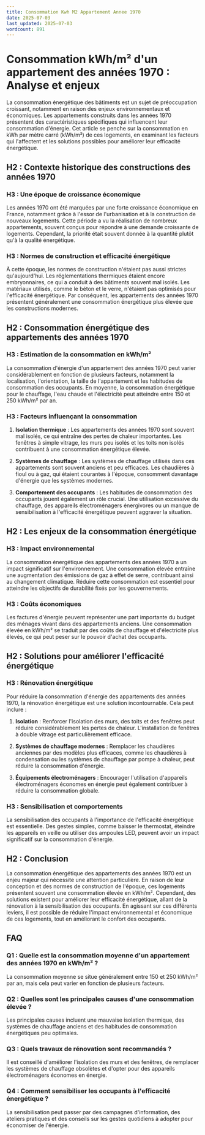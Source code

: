 ```yaml
---
title: Consommation Kwh M2 Appartement Annee 1970
date: 2025-07-03
last_updated: 2025-07-03
wordcount: 891
---
```


# Consommation kWh/m² d'un appartement des années 1970 : Analyse et enjeux

La consommation énergétique des bâtiments est un sujet de préoccupation croissant, notamment en raison des enjeux environnementaux et économiques. Les appartements construits dans les années 1970 présentent des caractéristiques spécifiques qui influencent leur consommation d'énergie. Cet article se penche sur la consommation en kWh par mètre carré (kWh/m²) de ces logements, en examinant les facteurs qui l'affectent et les solutions possibles pour améliorer leur efficacité énergétique.

## H2 : Contexte historique des constructions des années 1970

### H3 : Une époque de croissance économique

Les années 1970 ont été marquées par une forte croissance économique en France, notamment grâce à l'essor de l'urbanisation et à la construction de nouveaux logements. Cette période a vu la réalisation de nombreux appartements, souvent conçus pour répondre à une demande croissante de logements. Cependant, la priorité était souvent donnée à la quantité plutôt qu'à la qualité énergétique.

### H3 : Normes de construction et efficacité énergétique

À cette époque, les normes de construction n'étaient pas aussi strictes qu'aujourd'hui. Les réglementations thermiques étaient encore embryonnaires, ce qui a conduit à des bâtiments souvent mal isolés. Les matériaux utilisés, comme le béton et le verre, n'étaient pas optimisés pour l'efficacité énergétique. Par conséquent, les appartements des années 1970 présentent généralement une consommation énergétique plus élevée que les constructions modernes.

## H2 : Consommation énergétique des appartements des années 1970

### H3 : Estimation de la consommation en kWh/m²

La consommation d'énergie d'un appartement des années 1970 peut varier considérablement en fonction de plusieurs facteurs, notamment la localisation, l'orientation, la taille de l'appartement et les habitudes de consommation des occupants. En moyenne, la consommation énergétique pour le chauffage, l'eau chaude et l'électricité peut atteindre entre 150 et 250 kWh/m² par an. 

### H3 : Facteurs influençant la consommation

1. **Isolation thermique** : Les appartements des années 1970 sont souvent mal isolés, ce qui entraîne des pertes de chaleur importantes. Les fenêtres à simple vitrage, les murs peu isolés et les toits non isolés contribuent à une consommation énergétique élevée.

2. **Systèmes de chauffage** : Les systèmes de chauffage utilisés dans ces appartements sont souvent anciens et peu efficaces. Les chaudières à fioul ou à gaz, qui étaient courantes à l'époque, consomment davantage d'énergie que les systèmes modernes.

3. **Comportement des occupants** : Les habitudes de consommation des occupants jouent également un rôle crucial. Une utilisation excessive du chauffage, des appareils électroménagers énergivores ou un manque de sensibilisation à l'efficacité énergétique peuvent aggraver la situation.

## H2 : Les enjeux de la consommation énergétique

### H3 : Impact environnemental

La consommation énergétique des appartements des années 1970 a un impact significatif sur l'environnement. Une consommation élevée entraîne une augmentation des émissions de gaz à effet de serre, contribuant ainsi au changement climatique. Réduire cette consommation est essentiel pour atteindre les objectifs de durabilité fixés par les gouvernements.

### H3 : Coûts économiques

Les factures d'énergie peuvent représenter une part importante du budget des ménages vivant dans des appartements anciens. Une consommation élevée en kWh/m² se traduit par des coûts de chauffage et d'électricité plus élevés, ce qui peut peser sur le pouvoir d'achat des occupants. 

## H2 : Solutions pour améliorer l'efficacité énergétique

### H3 : Rénovation énergétique

Pour réduire la consommation d'énergie des appartements des années 1970, la rénovation énergétique est une solution incontournable. Cela peut inclure :

1. **Isolation** : Renforcer l'isolation des murs, des toits et des fenêtres peut réduire considérablement les pertes de chaleur. L'installation de fenêtres à double vitrage est particulièrement efficace.

2. **Systèmes de chauffage modernes** : Remplacer les chaudières anciennes par des modèles plus efficaces, comme les chaudières à condensation ou les systèmes de chauffage par pompe à chaleur, peut réduire la consommation d'énergie.

3. **Équipements électroménagers** : Encourager l'utilisation d'appareils électroménagers économes en énergie peut également contribuer à réduire la consommation globale.

### H3 : Sensibilisation et comportements

La sensibilisation des occupants à l'importance de l'efficacité énergétique est essentielle. Des gestes simples, comme baisser le thermostat, éteindre les appareils en veille ou utiliser des ampoules LED, peuvent avoir un impact significatif sur la consommation d'énergie.

## H2 : Conclusion

La consommation énergétique des appartements des années 1970 est un enjeu majeur qui nécessite une attention particulière. En raison de leur conception et des normes de construction de l'époque, ces logements présentent souvent une consommation élevée en kWh/m². Cependant, des solutions existent pour améliorer leur efficacité énergétique, allant de la rénovation à la sensibilisation des occupants. En agissant sur ces différents leviers, il est possible de réduire l'impact environnemental et économique de ces logements, tout en améliorant le confort des occupants.

## FAQ

### Q1 : Quelle est la consommation moyenne d'un appartement des années 1970 en kWh/m² ?

La consommation moyenne se situe généralement entre 150 et 250 kWh/m² par an, mais cela peut varier en fonction de plusieurs facteurs.

### Q2 : Quelles sont les principales causes d'une consommation élevée ?

Les principales causes incluent une mauvaise isolation thermique, des systèmes de chauffage anciens et des habitudes de consommation énergétiques peu optimales.

### Q3 : Quels travaux de rénovation sont recommandés ?

Il est conseillé d'améliorer l'isolation des murs et des fenêtres, de remplacer les systèmes de chauffage obsolètes et d'opter pour des appareils électroménagers économes en énergie.

### Q4 : Comment sensibiliser les occupants à l'efficacité énergétique ?

La sensibilisation peut passer par des campagnes d'information, des ateliers pratiques et des conseils sur les gestes quotidiens à adopter pour économiser de l'énergie.
